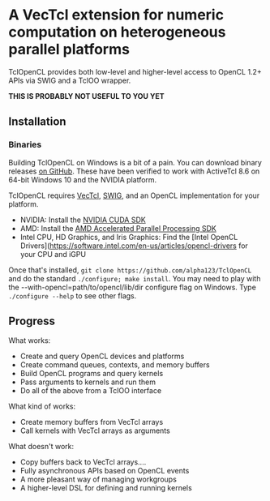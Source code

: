 # A VecTcl extension for numeric computation on heterogeneous parallel platforms

TclOpenCL provides both low-level and higher-level access to OpenCL 1.2+ APIs
via SWIG and a TclOO wrapper.

**THIS IS PROBABLY NOT USEFUL TO YOU YET**

## Installation

### Binaries

Building TclOpenCL on Windows is a bit of a pain. You can download binary releases [on GitHub](no_you_cant_yet). These have been verified to work with ActiveTcl 8.6 on 64-bit Windows 10 and the NVIDIA platform.

TclOpenCL requires [VecTcl](https://github.com/auriocus/VecTcl), [SWIG](http://swig.org/), and an
OpenCL implementation for your platform.

- NVIDIA: Install the
  [NVIDIA CUDA SDK](https://developer.nvidia.com/cuda-downloads)
- AMD: Install the
  [AMD Accelerated Parallel Processing SDK](http://developer.amd.com/tools-and-sdks/opencl-zone/amd-accelerated-parallel-processing-app-sdk/)
- Intel CPU, HD Graphics, and Iris Graphics: Find the
  [Intel OpenCL Drivers](https://software.intel.com/en-us/articles/opencl-drivers
  for your CPU and iGPU

Once that's installed, `git clone https://github.com/alpha123/TclOpenCL` and do
the standard `./configure; make install`. You may need to play with the
--with-opencl=path/to/opencl/lib/dir configure flag on Windows. Type
`./configure --help` to see other flags.

## Progress

What works:

- Create and query OpenCL devices and platforms
- Create command queues, contexts, and memory buffers
- Build OpenCL programs and query kernels
- Pass arguments to kernels and run them
- Do all of the above from a TclOO interface

What kind of works:

- Create memory buffers from VecTcl arrays
- Call kernels with VecTcl arrays as arguments

What doesn't work:

- Copy buffers back to VecTcl arrays....
- Fully asynchronous APIs based on OpenCL events
- A more pleasant way of managing workgroups
- A higher-level DSL for defining and running kernels
